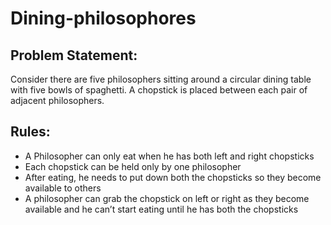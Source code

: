 # Dining-philosophores

## Problem Statement:
Consider there are five philosophers sitting around a circular dining table with five bowls of spaghetti. A chopstick is placed between each pair of adjacent philosophers.

## Rules:
- A Philosopher can only eat when he has both left and right chopsticks
- Each chopstick can be held only by one philosopher 
- After eating, he needs to put down both the chopsticks so they become available to others
- A philosopher can grab the chopstick on left or right as they become available and he can’t start eating until he has both the chopsticks

